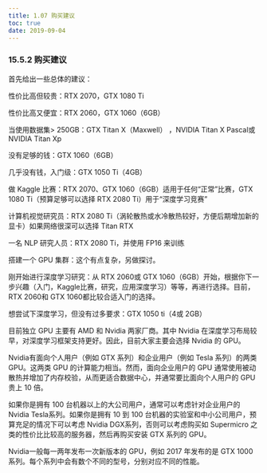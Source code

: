 ```yaml
---
title: 1.07 购买建议
toc: true
date: 2019-09-04
---
```


### 15.5.2 购买建议
首先给出一些总体的建议：

性价比高但较贵：RTX 2070，GTX 1080 Ti

性价比高又便宜：RTX 2060，GTX 1060（6GB）

当使用数据集> 250GB：GTX Titan X（Maxwell） ，NVIDIA Titan X Pascal或 NVIDIA Titan Xp

没有足够的钱：GTX 1060（6GB）

几乎没有钱，入门级：GTX 1050 Ti（4GB）

做 Kaggle 比赛：RTX 2070、GTX 1060（6GB）适用于任何“正常”比赛，GTX 1080 Ti（预算足够可以选择 RTX 2080 Ti）用于“深度学习竞赛”

计算机视觉研究员：RTX 2080 Ti（涡轮散热或水冷散热较好，方便后期增加新的显卡）如果网络很深可以选择 Titan RTX

一名 NLP 研究人员：RTX 2080 Ti，并使用 FP16 来训练

搭建一个 GPU 集群：这个有点复杂，另做探讨。

刚开始进行深度学习研究：从 RTX 2060或 GTX 1060（6GB）开始，根据你下一步兴趣（入门，Kaggle比赛，研究，应用深度学习）等等，再进行选择。目前，RTX 2060和 GTX 1060都比较合适入门的选择。

想尝试下深度学习，但没有过多要求：GTX 1050 ti（4或 2GB）

目前独立 GPU 主要有 AMD 和 Nvidia 两家厂商。其中 Nvidia 在深度学习布局较早，对深度学习框架支持更好。因此，目前大家主要会选择 Nvidia 的 GPU。

Nvidia有面向个人用户（例如 GTX 系列）和企业用户（例如 Tesla 系列）的两类 GPU。这两类 GPU 的计算能力相当。然而，面向企业用户的 GPU 通常使用被动散热并增加了内存校验，从而更适合数据中心，并通常要比面向个人用户的 GPU 贵上 10 倍。

如果你是拥有 100 台机器以上的大公司用户，通常可以考虑针对企业用户的 Nvidia Tesla系列。如果你是拥有 10 到 100 台机器的实验室和中小公司用户，预算充足的情况下可以考虑 Nvidia DGX系列，否则可以考虑购买如 Supermicro 之类的性价比比较高的服务器，然后再购买安装 GTX 系列的 GPU。

Nvidia一般每一两年发布一次新版本的 GPU，例如 2017 年发布的是 GTX 1000系列。每个系列中会有数个不同的型号，分别对应不同的性能。
